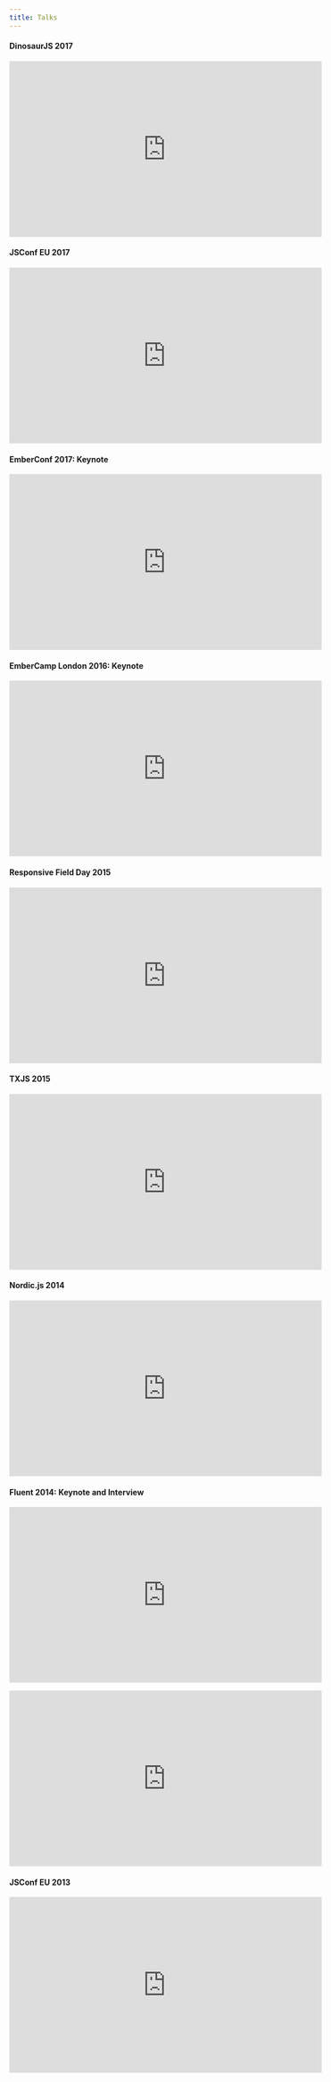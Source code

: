 ```yaml
---
title: Talks
---
```


#### DinosaurJS 2017

<iframe width="560" height="315" src="https://www.youtube.com/embed/SdoLotbWcWI" frameborder="0" allowfullscreen></iframe>

#### JSConf EU 2017

<iframe width="560" height="315" src="https://www.youtube.com/embed/PU94cgLuw9I" frameborder="0" allowfullscreen></iframe>

#### EmberConf 2017: Keynote

<iframe width="560" height="315" src="https://www.youtube.com/embed/TEuY4GqwrUE?ecver=1" frameborder="0" allowfullscreen></iframe>

#### EmberCamp London 2016: Keynote

<iframe width="560" height="315" src="https://www.youtube.com/embed/OcUzuQ_31co?ecver=1" frameborder="0" allowfullscreen></iframe>

#### Responsive Field Day 2015

<iframe width="560" height="315" src="https://www.youtube.com/embed/puOrC7cfjRI?ecver=1" frameborder="0" allowfullscreen></iframe>

#### TXJS 2015

<iframe width="560" height="315" src="https://www.youtube.com/embed/rw2MY9Q8Vsk?ecver=1" frameborder="0" allowfullscreen></iframe>

#### Nordic.js 2014

<iframe width="560" height="315" src="https://www.youtube.com/embed/6peu4KporaA?ecver=1" frameborder="0" allowfullscreen></iframe>

#### Fluent 2014: Keynote and Interview

<iframe width="560" height="315" src="https://www.youtube.com/embed/jScLjUlLTLI?ecver=1" frameborder="0" allowfullscreen></iframe>

<p><iframe width="560" height="315" src="https://www.youtube.com/embed/VI__nGPT9kk?ecver=1" frameborder="0" allowfullscreen></iframe></p>

#### JSConf EU 2013

<iframe width="560" height="315" src="https://www.youtube.com/embed/OSEXpsVcTxI?ecver=1" frameborder="0" allowfullscreen></iframe>

